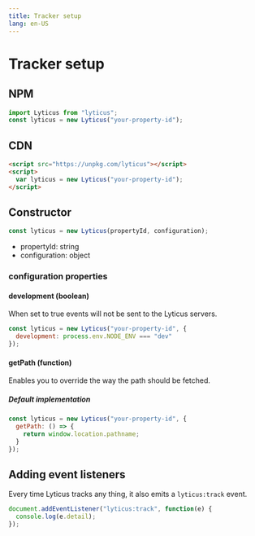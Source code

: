 ```yaml
---
title: Tracker setup
lang: en-US
---
```


# Tracker setup

## NPM

```javascript
import Lyticus from "lyticus";
const lyticus = new Lyticus("your-property-id");
```

## CDN

```html
<script src="https://unpkg.com/lyticus"></script>
<script>
  var lyticus = new Lyticus("your-property-id");
</script>
```

## Constructor

```javascript
const lyticus = new Lyticus(propertyId, configuration);
```

- propertyId: string
- configuration: object

### configuration properties

#### development (boolean)

When set to true events will not be sent to the Lyticus servers.

```javascript
const lyticus = new Lyticus("your-property-id", {
  development: process.env.NODE_ENV === "dev"
});
```

#### getPath (function)

Enables you to override the way the path should be fetched.

##### Default implementation

```javascript
const lyticus = new Lyticus("your-property-id", {
  getPath: () => {
    return window.location.pathname;
  }
});
```

## Adding event listeners

Every time Lyticus tracks any thing, it also emits a `lyticus:track` event.

```javascript
document.addEventListener("lyticus:track", function(e) {
  console.log(e.detail);
});
```
